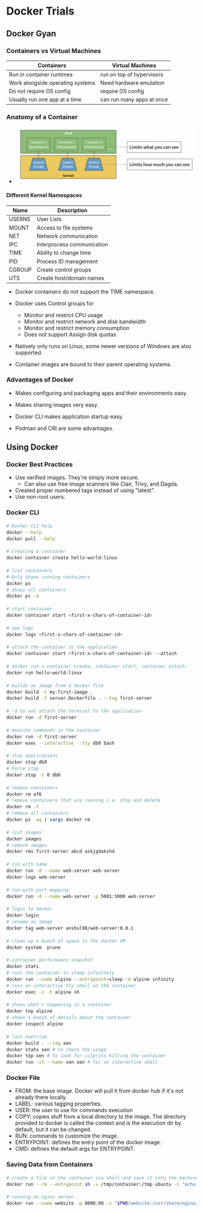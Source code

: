 # Docker Trials

## Docker Gyan

### Containers vs Virtual Machines

| Containers                       | Virtual Machines          |
| -------------------------------- | ------------------------- |
| Run in container runtimes        | run on top of hypervisors |
| Work alongside operating systems | Need hardware emulation   |
| Do not require OS config         | require OS config         |
| Usually run one app at a time    | can run many apps at once |

### Anatomy of a Container

- ![Alt text](docker-course-1/resources/image.png)

#### Different Kernel Namespaces

| Name   | Description                |
| ------ | -------------------------- |
| USERNS | User Lists                 |
| MOUNT  | Access to file systems     |
| NET    | Network communication      |
| IPC    | Interprocess communication |
| TIME   | Ability to change time     |
| PID    | Process ID management      |
| CGROUP | Create control groups      |
| UTS    | Create host/domain names   |

- Docker containers do not support the TIME namespace.
- Docker uses Control groups for
  - Monitor and restrict CPU usage
  - Monitor and restrict network and disk bandwidth
  - Monitor and restrict memory consumption
  - Does not support Assign disk quotas

- Natively only runs on Linux, some newer versions of Windows are also supported.
- Container images are bound to their parent operating systems.

### Advantages of Docker

- Makes configuring and packaging apps and their environments easy.
- Makes sharing images very easy.
- Docker CLI makes application startup easy.

- Podman and CRI are some advantages.

## Using Docker

### Docker Best Practices

- Use verified images. They're simply more secure.
  - Can also use free image scanners like Clair, Trivy, and Dagda.
- Created proper numbered tags instead of using "latest".
- Use non-root users.

### Docker CLI

```sh
# Docker CLI help
docker --help
docker pull --help

# Creating a container
docker container create hello-world:linux

# list containers
# Only shows running containers
docker ps
# Shows all containers
docker ps -a

# start container
docker container start <first-x-chars-of-container-id>

# see logs
docker logs <first-x-chars-of-container-id>

# attach the container to the application
docker container start <first-x-chars-of-container-id> --attach

# docker run = container create, container start, container attach.
docker run hello-world:linux

# builds an image from a docker file
docker build -t my-first-image .
docker build -f server.Dockerfile . --tag first-server

# -d to not attach the terminal to the application
docker run -d first-server

# execute commands in the container
docker run -d first-server
docker exec --interactive --tty db0 bash

# stop applications
docker stop db0
# Force stop
docker stop -t 0 db0

# remove containers
docker rm af6
# remove containers that are running i.e. stop and delete
docker rm -f
# remove all containers
docker ps -aq | xargs docker rm

# list images
docker images
# remove images
docker rmi first-server abcd askjgdakshd

# run with name
docker run -d --name web-server web-server
docker logs web-server

# run with port mapping
docker run -d --name web-server -p 5001:5000 web-server

# login to docker
docker login
# rename an image
docker tag web-server anshul98/web-server:0.0.1

# clean up a bunch of space in the docker VM
docker system  prune

# container performance snapshot
docker stats
# runs the container to sleep infinitely
docker run --name alpine --entrypoint=sleep -d alpine infinity
# runs an interactive tty shell on the container
docker exec -i -t alpine sh

# shows what's happening in a container
docker top alpine
# shows a bunch of details about the container
docker inspect alpine

# last exercise
docker build . --tag xen
docker stats xen # to check the usage
docker top xen # to look for culprits killing the container
docker run -it --name xen xen # for an interactive shell
```

### Docker File

- FROM: the base image. Docker will pull it from docker hub if it's not already there locally.
- LABEL: various tagging properties.
- USER: the user to use for commands execution
- COPY: copies stuff from a local directory to the image. The directory provided to docker is called the context and is the execution dir by default, but it can be changed.
- RUN: commands to customize the image.
- ENTRYPOINT: defines the entry point of the docker image.
- CMD: defines the default args for ENTRYPOINT.

### Saving Data from Containers

```sh
# create a file in the container via shell and save it into the machine using volume mounting
docker run --rm --entrypoint sh -v /tmp/container:/tmp ubuntu -c "echo 'hello there.' > /tmp/file && cat /tmp/file"

# running an nginx server
docker run --name website -p 8080:80 -v "$PWD/website:/usr/share/nginx/html" --rm nginx
```
